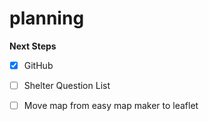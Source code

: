# planning

**Next Steps**

- [x] GitHub

- [ ] Shelter Question List 

- [ ] Move map from easy map maker to leaflet
